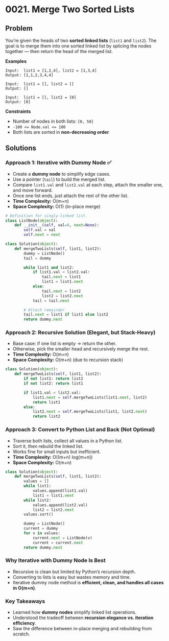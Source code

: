 # 0021. Merge Two Sorted Lists

## Problem

You’re given the heads of two **sorted linked lists** (`list1` and `list2`).
The goal is to merge them into one sorted linked list by splicing the nodes together — then return the head of the merged list.

**Examples**

```
Input:  list1 = [1,2,4], list2 = [1,3,4]  
Output: [1,1,2,3,4,4]  

Input:  list1 = [], list2 = []  
Output: []  

Input:  list1 = [], list2 = [0]  
Output: [0]
```

**Constraints**

* Number of nodes in both lists: `[0, 50]`
* `-100 <= Node.val <= 100`
* Both lists are sorted in **non-decreasing order**

## Solutions

### Approach 1: Iterative with Dummy Node ✅

* Create a **dummy node** to simplify edge cases.
* Use a pointer (`tail`) to build the merged list.
* Compare `list1.val` and `list2.val` at each step, attach the smaller one, and move forward.
* Once one list ends, just attach the rest of the other list.
* **Time Complexity:** O(m+n)
* **Space Complexity:** O(1) (in-place merge)

```python
# Definition for singly-linked list.
class ListNode(object):
    def __init__(self, val=0, next=None):
        self.val = val
        self.next = next

class Solution(object):
    def mergeTwoLists(self, list1, list2):
        dummy = ListNode()
        tail = dummy

        while list1 and list2:
            if list1.val < list2.val:
                tail.next = list1
                list1 = list1.next
            else:
                tail.next = list2
                list2 = list2.next
            tail = tail.next

        # Attach remainder
        tail.next = list1 if list1 else list2
        return dummy.next
```

### Approach 2: Recursive Solution (Elegant, but Stack-Heavy)

* Base case: if one list is empty → return the other.
* Otherwise, pick the smaller head and recursively merge the rest.
* **Time Complexity:** O(m+n)
* **Space Complexity:** O(m+n) (due to recursion stack)

```python
class Solution(object):
    def mergeTwoLists(self, list1, list2):
        if not list1: return list2
        if not list2: return list1

        if list1.val < list2.val:
            list1.next = self.mergeTwoLists(list1.next, list2)
            return list1
        else:
            list2.next = self.mergeTwoLists(list1, list2.next)
            return list2
```

### Approach 3: Convert to Python List and Back (Not Optimal)

* Traverse both lists, collect all values in a Python list.
* Sort it, then rebuild the linked list.
* Works fine for small inputs but inefficient.
* **Time Complexity:** O((m+n) log(m+n))
* **Space Complexity:** O(m+n)

```python
class Solution(object):
    def mergeTwoLists(self, list1, list2):
        values = []
        while list1:
            values.append(list1.val)
            list1 = list1.next
        while list2:
            values.append(list2.val)
            list2 = list2.next
        values.sort()

        dummy = ListNode()
        current = dummy
        for v in values:
            current.next = ListNode(v)
            current = current.next
        return dummy.next
```

### Why Iterative with Dummy Node Is Best

* Recursive is clean but limited by Python’s recursion depth.
* Converting to lists is easy but wastes memory and time.
* Iterative dummy node method is **efficient, clean, and handles all cases in O(m+n)**.

### Key Takeaways

* Learned how **dummy nodes** simplify linked list operations.
* Understood the tradeoff between **recursion elegance vs. iteration efficiency**.
* Saw the difference between in-place merging and rebuilding from scratch.
